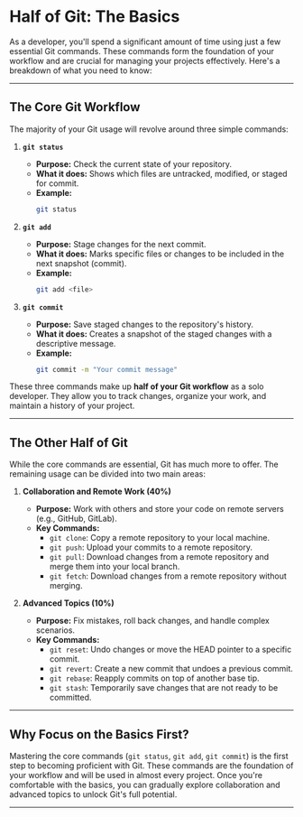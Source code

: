 # Half of Git: The Basics

As a developer, you'll spend a significant amount of time using just a few essential Git commands. These commands form the foundation of your workflow and are crucial for managing your projects effectively. Here's a breakdown of what you need to know:

---

## The Core Git Workflow

The majority of your Git usage will revolve around three simple commands:

1. **`git status`**

   - **Purpose:** Check the current state of your repository.
   - **What it does:** Shows which files are untracked, modified, or staged for commit.
   - **Example:**
     ```bash
     git status
     ```

2. **`git add`**

   - **Purpose:** Stage changes for the next commit.
   - **What it does:** Marks specific files or changes to be included in the next snapshot (commit).
   - **Example:**
     ```bash
     git add <file>
     ```

3. **`git commit`**
   - **Purpose:** Save staged changes to the repository's history.
   - **What it does:** Creates a snapshot of the staged changes with a descriptive message.
   - **Example:**
     ```bash
     git commit -m "Your commit message"
     ```

These three commands make up **half of your Git workflow** as a solo developer. They allow you to track changes, organize your work, and maintain a history of your project.

---

## The Other Half of Git

While the core commands are essential, Git has much more to offer. The remaining usage can be divided into two main areas:

1. **Collaboration and Remote Work (40%)**

   - **Purpose:** Work with others and store your code on remote servers (e.g., GitHub, GitLab).
   - **Key Commands:**
     - `git clone`: Copy a remote repository to your local machine.
     - `git push`: Upload your commits to a remote repository.
     - `git pull`: Download changes from a remote repository and merge them into your local branch.
     - `git fetch`: Download changes from a remote repository without merging.

2. **Advanced Topics (10%)**
   - **Purpose:** Fix mistakes, roll back changes, and handle complex scenarios.
   - **Key Commands:**
     - `git reset`: Undo changes or move the HEAD pointer to a specific commit.
     - `git revert`: Create a new commit that undoes a previous commit.
     - `git rebase`: Reapply commits on top of another base tip.
     - `git stash`: Temporarily save changes that are not ready to be committed.

---

## Why Focus on the Basics First?

Mastering the core commands (`git status`, `git add`, `git commit`) is the first step to becoming proficient with Git. These commands are the foundation of your workflow and will be used in almost every project. Once you're comfortable with the basics, you can gradually explore collaboration and advanced topics to unlock Git's full potential.

---
